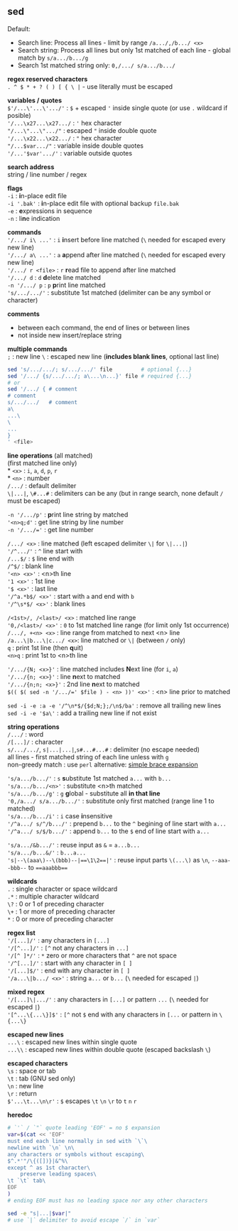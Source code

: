 sed
---
Default:
- Search line: Process all lines - limit by range `/a.../,/b.../ <x>`
- Search string: Process all lines but only 1st matched of each line - global match by `s/a.../b.../g`
- Search 1st matched string only: `0,/.../ s/a.../b.../`

**regex reserved characters**  
`. ^ $ * + ? ( ) [ { \ |` - use literally must be escaped  
  
  
**variables / quotes**  
`$'/...\'...\'.../'`   : `$` + escaped `'` inside single quote (or use `.` wildcard if posible)  
`'/...\x27...\x27.../` : `'` hex character  
`"/...\"...\".../"`    : escaped `"` inside double quote  
`'/...\x22...\x22.../` : `"` hex character  
`"/...$var.../"`       : variable inside double quotes  
`'/...'$var'.../'`     : variable outside quotes  

**search address**  
string / line number / regex  

**flags**  
`-i`        : **i**n-place edit file  
`-i '.bak'` : **i**n-place edit file with optional backup `file.bak`  
`-e`        : **e**xpressions in sequence  
`-n`        : li**n**e indication  

**commands**  
`'/.../ i\ ...'`  : `i` **i**nsert before line matched (`\` needed for escaped every new line)  
`'/.../ a\ ...'`  : `a` **a**ppend after line matched (`\` needed for escaped every new line)  
`'/.../ r <file>` : `r` **r**ead file to append after line matched  
`'/.../ d`        : `d` **d**elete line matched  
`-n '/.../ p`     : `p` **p**rint line matched  
`'s/.../.../'`    : substitute 1st matched (delimiter can be any symbol or character)  

**comments**  
- between each command, the end of lines or between lines
- not inside new insert/replace string  

**multiple commands**  
`;` : new line
`\` : escaped new line (**includes blank lines**, optional last line) 
```sh
sed 's/.../.../; s/.../.../' file         # optional {...}
sed '/.../ {s/.../.../; a\...\n...}' file # required {...}
# or
sed '/.../ { # comment
# comment
s/.../.../   # comment
a\
...\
\
...
}
' <file>
``` 

**line operations** (all matched)  
(first matched line only)  
\* `<x>`           : `i`, `a`, `d`, `p`, `r`  
\* `<n>`           : number    
`/.../`            : default delimiter  
`\|...|`, `\#...#` : delimiters can be any (but in range search, none default `/` must be escaped)  
  
`-n '/.../p'`      : **p**rint line string by matched  
`'<n>q;d'`         : get line string by line number  
`-n '/.../='`      : get line number 

`/.../ <x>`        : line matched (left escaped delimiter `\|` for `\|...|`)  
`'/^.../'`         : `^` line start with  
`/...$/`           : `$` line end with  
`/^$/`             : blank line  
`'<n> <x>'`        : \<n\>th line  
`'1 <x>'`          : 1st line  
`'$ <x>'`          : last line  
`'/^a.*b$/ <x>'`   : start with `a` and end with `b`  
`'/^\s*$/ <x>'`    : blank lines  

`/<1st>/, /<last>/ <x>` : matched line range  
`'0,/<last>/ <x>'`      : `0` to 1st matched line range (for limit only 1st occurrence)  
`/.../, +<n> <x>`       : line range from matched to next \<n\> line  
`/a...\|b...\|c.../ <x>`: line matched or `\|` (between `/` only)  
`q` : print 1st line (then **q**uit)  
`<n>q` : print 1st to \<n\>th line  
  
`'/.../{N; <x>}'`   : line matched includes **N**ext line (for `i`, `a`)  
`'/.../{n; <x>}'`   : line **n**ext to matched  
`'/.../{n;n; <x>}'` : 2nd line **n**ext to matched  
`$(( $( sed -n '/.../=' $file ) - <n> ))' <x>'` : \<n\> line prior to matched  

`sed -i -e :a -e '/^\n*$/{$d;N;};/\n$/ba'` : remove all trailing new lines  
`sed -i -e '$a\'` : add a trailing new line if not exist  

**string operations**  
`/.../`   : word  
`/[...]/` : character  
`s/.../.../`,  `s|...|...|`,`s#...#...#` : delimiter (no escape needed)  
all lines - first matched string of each line unless with `g`  
non-greedy match : use `perl`
alternative: [simple brace expansion](https://github.com/rern/bash_tips/blob/master/string_extract_edit.md)  
  
`'s/a.../b.../'`      : `s` **s**ubstitute 1st matched `a...` with `b...`  
`'s/a.../b.../<n>'`   : substitute \<n\>th matched   
`'s/a.../b.../g'`     : `g` **g**lobal - substitute all **in that line**  
`'0,/a.../ s/a.../b.../'` : substitute only first matched (range line 1 to matched)  
`'s/a.../b.../i'`     : `i` case **i**nsensitive   
`'/^a.../ s/^/b.../'` : prepend `b...` to the `^` begining of line start with `a...`  
`'/^a.../ s/$/b.../'` : append `b...` to the `$` end of line start with `a...`  
  
`'s/a.../&b.../'`     : reuse input as `&` = `a...b...`  
`'s/a.../b...&/'`     : `b...a...`  
`'s|--\(aaa\)--\(bbb)--|==\1\2==|'` : reuse input parts `\(...\)` as `\n`, `--aaa--bbb--` to `==aaabbb==`  

**wildcards**  
`.`  : single character or space wildcard  
`.*` : multiple character wildcard  
`\?` : 0 or 1 of preceding character  
`\+` : 1 or more of preceding character  
`*`  : 0 or more of preceding character  

**regex list**  
`'/[...]/'`          : any characters in `[...]`  
`'/[^...]/'`         : `[^` not any characters in `...]`  
`'/[^ ]*/'`          : `*` zero or more characters that `^` are not space  
`'/^[...]/'`         : start with any character in `[ ]`  
`'/[...]$/'`         : end with any character in `[ ]`  
`'/a...\|b.../ <x>'` : string `a...` or `b...` (`\` needed for escaped `|`)  

**mixed regex**  
`'/[...]\|.../'` : any characters in `[...]` or pattern `...` (`\` needed for escaped `|`)  
`'[^...\{...\}]$'`   : `[^` not `$` end with any characters in `[...` or pattern in `\{...\}`

**escaped new lines**  
`...\`  : escaped new lines within single quote  
`...\\` : escaped new lines within double quote (escaped backslash `\`)  

**escaped characters**  
`\s` : space or tab  
`\t` : tab (GNU sed only)  
`\n` : new line  
`\r` : return  
`$'...\t...\n\r'` : `$` escapes `\t` `\n` `\r` to  `t` `n` `r`    

**heredoc**  
```sh
# `'` / `"` quote leading 'EOF' = no $ expansion
var=$(cat << 'EOF'
must end each line normally in sed with `\`\
newline with `\n` \n\
any characters or symbols without escaping\
$^.*'"/\{([])}|&^%\
except ^ as 1st character\
    preserve leading spaces\
\t `\t` tab\
EOF
)
# ending EOF must has no leading space nor any other characters

sed -e "s|...|$var|"
# use `|` delimiter to avoid escape `/` in `var`
```
